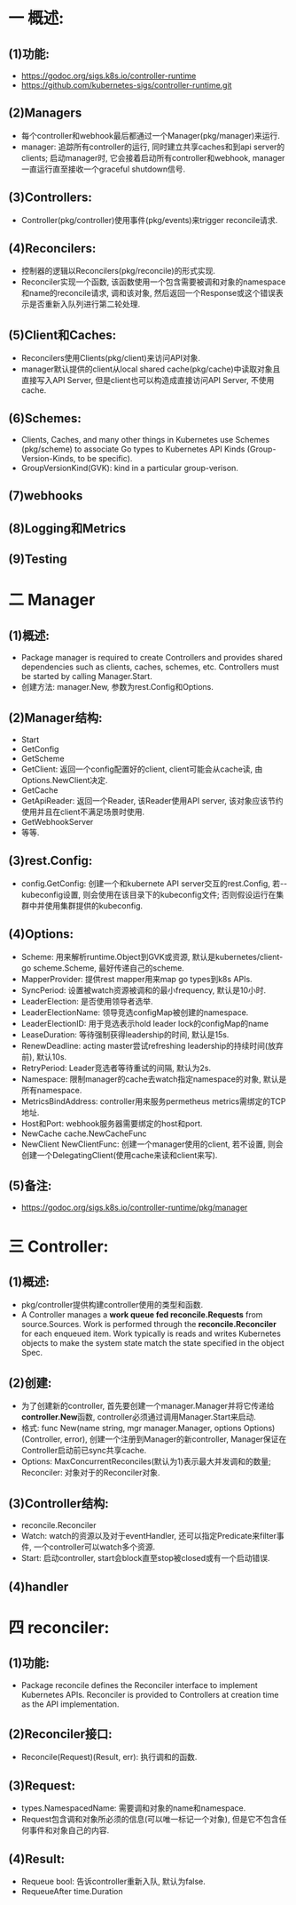 # 一 概述:
## (1)功能:
- https://godoc.org/sigs.k8s.io/controller-runtime
- https://github.com/kubernetes-sigs/controller-runtime.git

## (2)Managers
- 每个controller和webhook最后都通过一个Manager(pkg/manager)来运行.
- manager: 追踪所有controller的运行, 同时建立共享caches和到api server的clients; 启动manager时, 它会接着启动所有controller和webhook, manager一直运行直至接收一个graceful shutdown信号.

## (3)Controllers:
- Controller(pkg/controller)使用事件(pkg/events)来trigger reconcile请求.

## (4)Reconcilers:
- 控制器的逻辑以Reconcilers(pkg/reconcile)的形式实现.
- Reconciler实现一个函数, 该函数使用一个包含需要被调和对象的namespace和name的reconcile请求, 调和该对象, 然后返回一个Response或这个错误表示是否重新入队列进行第二轮处理.

## (5)Client和Caches:
- Reconcilers使用Clients(pkg/client)来访问API对象.
- manager默认提供的client从local shared cache(pkg/cache)中读取对象且直接写入API Server, 但是client也可以构造成直接访问API Server, 不使用cache.

## (6)Schemes:
- Clients, Caches, and many other things in Kubernetes use Schemes (pkg/scheme) to associate Go types to Kubernetes API Kinds (Group-Version-Kinds, to be specific).
- GroupVersionKind(GVK): kind in a particular group-verison.

## (7)webhooks

## (8)Logging和Metrics

## (9)Testing

# 二 Manager
## (1)概述:
- Package manager is required to create Controllers and provides shared dependencies such as clients, caches, schemes, etc. Controllers must be started by calling Manager.Start.
- 创建方法: manager.New, 参数为rest.Config和Options.

## (2)Manager结构:
- Start
- GetConfig
- GetScheme
- GetClient: 返回一个config配置好的client, client可能会从cache读, 由Options.NewClient决定.
- GetCache
- GetApiReader: 返回一个Reader, 该Reader使用API server, 该对象应该节约使用并且在client不满足场景时使用.
- GetWebhookServer
- 等等.

## (3)rest.Config:
- config.GetConfig: 创建一个和kubernete API server交互的rest.Config, 若--kubeconfig设置, 则会使用在该目录下的kubeconfig文件; 否则假设运行在集群中并使用集群提供的kubeconfig.

## (4)Options:
- Scheme: 用来解析runtime.Object到GVK或资源, 默认是kubernetes/client-go scheme.Scheme, 最好传递自己的scheme.
- MapperProvider: 提供rest mapper用来map go types到k8s APIs.
- SyncPeriod: 设置被watch资源被调和的最小frequency, 默认是10小时.
- LeaderElection: 是否使用领导者选举.
- LeaderElectionName: 领导竞选configMap被创建的namespace.
- LeaderElectionID: 用于竞选表示hold leader lock的configMap的name
- LeaseDuration: 等待强制获得leadership的时间, 默认是15s.
- RenewDeadline: acting master尝试refreshing leadership的持续时间(放弃前), 默认10s.
- RetryPeriod: Leader竞选者等待重试的间隔, 默认为2s.
- Namespace: 限制manager的cache去watch指定namespace的对象, 默认是所有namespace.
- MetricsBindAddress: controller用来服务permetheus metrics需绑定的TCP地址.
- Host和Port: webhook服务器需要绑定的host和port.
- NewCache cache.NewCacheFunc
- NewClient NewClientFunc: 创建一个manager使用的client, 若不设置, 则会创建一个DelegatingClient(使用cache来读和client来写).

## (5)备注:
- https://godoc.org/sigs.k8s.io/controller-runtime/pkg/manager

# 三 Controller:
## (1)概述:
- pkg/controller提供构建controller使用的类型和函数.
- A Controller manages a **work queue fed reconcile.Requests** from source.Sources. Work is performed through the **reconcile.Reconciler** for each enqueued item. Work typically is reads and writes Kubernetes objects to make the system state match the state specified in the object Spec.

## (2)创建:
- 为了创建新的controller, 首先要创建一个manager.Manager并将它传递给**controller.New**函数, controller必须通过调用Manager.Start来启动.
- 格式: func New(name string, mgr manager.Manager, options Options)(Controller, error), 创建一个注册到Manager的新controller, Manager保证在Controller启动前已sync共享cache.
- Options: MaxConcurrentReconciles(默认为1)表示最大并发调和的数量; Reconciler: 对象对于的Reconciler对象.

## (3)Controller结构:
- reconcile.Reconciler
- Watch: watch的资源以及对于eventHandler, 还可以指定Predicate来filter事件, 一个controller可以watch多个资源.
- Start: 启动controller, start会block直至stop被closed或有一个启动错误.

## (4)handler

# 四 reconciler:
## (1)功能:
- Package reconcile defines the Reconciler interface to implement Kubernetes APIs. Reconciler is provided to Controllers at creation time as the API implementation.

## (2)Reconciler接口:
- Reconcile(Request)(Result, err): 执行调和的函数.

## (3)Request:
- types.NamespacedName: 需要调和对象的name和namespace.
- Request包含调和对象所必须的信息(可以唯一标记一个对象), 但是它不包含任何事件和对象自己的内容.

## (4)Result:
- Requeue bool: 告诉controller重新入队, 默认为false.
- RequeueAfter time.Duration

